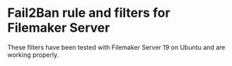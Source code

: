 # Fail2Ban rule and filters for Filemaker Server

These filters have been tested with Filemaker Server 19 on Ubuntu and are working properly. 


